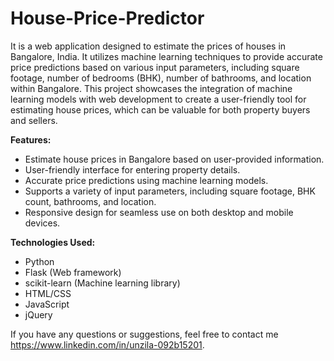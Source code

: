# House-Price-Predictor

It is a web application designed to estimate the prices of houses in Bangalore, India. It utilizes machine learning techniques to provide accurate price predictions based on various input parameters, including square footage, number of bedrooms (BHK), number of bathrooms, and location within Bangalore.
This project showcases the integration of machine learning models with web development to create a user-friendly tool for estimating house prices, which can be valuable for both property buyers and sellers.

**Features:**
- Estimate house prices in Bangalore based on user-provided information.
- User-friendly interface for entering property details.
- Accurate price predictions using machine learning models.
- Supports a variety of input parameters, including square footage, BHK count, bathrooms, and location.
- Responsive design for seamless use on both desktop and mobile devices.

**Technologies Used:**
- Python
- Flask (Web framework)
- scikit-learn (Machine learning library)
- HTML/CSS
- JavaScript
- jQuery


If you have any questions or suggestions, feel free to contact me https://www.linkedin.com/in/unzila-092b15201.
